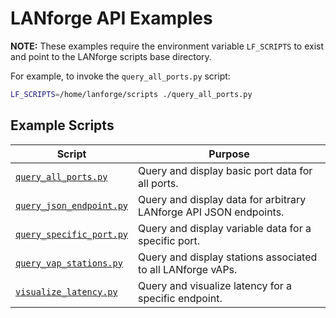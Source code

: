 # LANforge API Examples

**NOTE:** These examples require the environment variable `LF_SCRIPTS` to exist and point to the LANforge scripts base directory.

For example, to invoke the `query_all_ports.py` script:

```Bash
LF_SCRIPTS=/home/lanforge/scripts ./query_all_ports.py
```

## Example Scripts

| Script                                                 | Purpose                                                           |
| ------------------------------------------------------ | ----------------------------------------------------------------- |
| [`query_all_ports.py`](./query_all_ports.py)           | Query and display basic port data for all ports.                  |
| [`query_json_endpoint.py`](./query_json_endpoint.py)   | Query and display data for arbitrary LANforge API JSON endpoints. |
| [`query_specific_port.py`](./query_specific_port.py)   | Query and display variable data for a specific port.              |
| [`query_vap_stations.py`](./query_all_vap_stations.py) | Query and display stations associated to all LANforge vAPs.       |
| [`visualize_latency.py`](./visualize_latency.py)       | Query and visualize latency for a specific endpoint.              |
